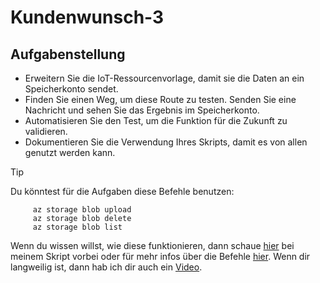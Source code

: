 # Kundenwunsch-3
## Aufgabenstellung
- Erweitern Sie die IoT-Ressourcenvorlage, damit sie die Daten an ein Speicherkonto sendet.
- Finden Sie einen Weg, um diese Route zu testen. Senden Sie eine Nachricht und sehen Sie das Ergebnis im Speicherkonto.
- Automatisieren Sie den Test, um die Funktion für die Zukunft zu validieren.
- Dokumentieren Sie die Verwendung Ihres Skripts, damit es von allen genutzt werden kann.
>[!TIP]
>Du könntest für die Aufgaben diese Befehle benutzen:
>
>          az storage blob upload
>          az storage blob delete
>          az storage blob list
> Wenn du wissen willst, wie diese funktionieren, dann schaue [hier](https://github.com/Niklas574/DevOps/blob/master/Userstorys/Userstory3/validation.ps1) bei meinem Skript vorbei oder für mehr infos über die Befehle [hier](https://learn.microsoft.com/de-de/cli/azure/storage/blob?view=azure-cli-latest#az-storage-blob-delete).
>Wenn dir langweilig ist, dann hab ich dir auch ein [Video](https://www.youtube.com/shorts/SXHMnicI6Pg).
